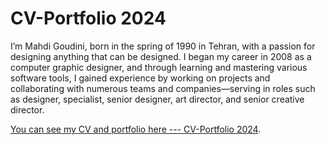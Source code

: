 # CV-Portfolio 2024

I’m Mahdi Goudini, born in the spring of 1990 in Tehran, with a passion for designing anything that can be designed. I began my career in 2008 as a computer graphic designer, and through learning and mastering various software tools, I gained experience by working on projects and collaborating with numerous teams and companies—serving in roles such as designer, specialist, senior designer, art director, and senior creative director.

[You can see my CV and portfolio here --- CV-Portfolio 2024](https://raw.githubusercontent.com/M9121055878/CV-Portfolio/main/MahdiGoudini2024.pdf).
